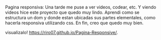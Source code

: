 Pagina responsiva: 
Una tarde me puse a ver videos, codear, etc. Y viendo videos hice este proyecto que quedo muy lindo. 
Aprendi como se estructura un dom y donde estan ubicadas sus partes elementales, como hacerla responsiva utilizando css. 
En fin, creo que quedo muy bien.
  
  visualizalo!  https://riro07.github.io/Pagina-Responsive/.
